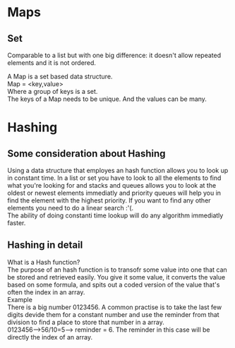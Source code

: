 # Maps

## Set
Comparable to a list but with one big difference: it doesn't allow repeated elements and it is not ordered.

A Map is a set based data structure.<br/>
Map = <key,value> <br/>Where a group of keys is a set.<br/>
The keys of a Map needs to be unique. And the values can be many.

# Hashing
## Some consideration about Hashing
Using a data structure that employes an hash function allows you to look up in constant time. In a list or set you have to look to all the elements to find what you're looking for and stacks and queues allows you to look at the oldest or newest elements immediatly and priority queues will help you in find the element with the highest priority. If you want to find any other elements you need to do a linear search :'(.<br/>
The ability of doing constanti time lookup will do any algorithm immediatly faster.

## Hashing in detail
What is a Hash function?<br/>
The purpose of an hash function is to transofr some value into one that can be stored and retrieved easily. You give it some value, it converts the value based on some formula, and spits out a coded version of the value that's often the index in an array.<br>
Example<br/>
There is a big number 0123456. A common practise is to take the last few digits devide them for a constant number and use the reminder from that division to find a place to store that number in a array.<br>0123456-->56/10=5--> reminder = 6. The reminder in this case will be directly the index of an array.

